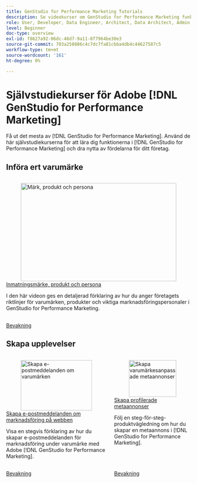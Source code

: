 ```yaml
---
title: GenStudio for Performance Marketing Tutorials
description: Se videokurser om GenStudio for Performance Marketing funktioner. Lär dig hur du snabbt kan skapa varumärkesanpassade resurser, generera variationer och optimera upplevelser.
role: User, Developer, Data Engineer, Architect, Data Architect, Admin, Leader
level: Beginner
doc-type: overview
exl-id: f8627a92-06dc-46d7-9a11-8f7964be30e3
source-git-commit: 703a250886c4c7dc7fa81cbba4db4c44627587c5
workflow-type: tm+mt
source-wordcount: '161'
ht-degree: 0%

---
```


# Självstudiekurser för Adobe [!DNL GenStudio for Performance Marketing]


Få ut det mesta av [!DNL GenStudio for Performance Marketing]. Använd de här självstudiekurserna för att lära dig funktionerna i [!DNL GenStudio for Performance Marketing] och dra nytta av fördelarna för ditt företag.

## Införa ert varumärke

<!-- CARDS

* ./inputting-your-brand/inputting-brand-product-persona.md

-->
<!-- START CARDS HTML - DO NOT MODIFY BY HAND -->
<div class="columns">
    <div class="column is-half-tablet is-half-desktop is-one-third-widescreen" aria-label="Inputting Brand, Product, and Persona">
        <div class="card" style="height: 100%; display: flex; flex-direction: column; height: 100%;">
            <div class="card-image">
                <figure class="image x-is-16by9">
                    <a href="./inputting-your-brand/inputting-brand-product-persona.md" title="Märk, produkt och persona" target="_blank" rel="referrer">
                        <img class="is-bordered-r-small" src="https://video.tv.adobe.com/v/3439375/?format=jpeg&nocache=1732633204686&captions=swe" alt="Märk, produkt och persona"
                             style="width: 100%; aspect-ratio: 16 / 9; object-fit: cover; overflow: hidden; display: block; margin: auto;">
                    </a>
                </figure>
            </div>
            <div class="card-content is-padded-small" style="display: flex; flex-direction: column; flex-grow: 1; justify-content: space-between;">
                <div class="top-card-content">
                    <p class="headline is-size-6 has-text-weight-bold">
                        <a href="./inputting-your-brand/inputting-brand-product-persona.md" target="_blank" rel="referrer" title="Märk, produkt och persona">Inmatningsmärke, produkt och persona</a>
                    </p>
                    <p class="is-size-6">I den här videon ges en detaljerad förklaring av hur du anger företagets riktlinjer för varumärken, produkter och viktiga marknadsföringspersonaler i GenStudio for Performance Marketing.</p>
                </div>
                <a href="./inputting-your-brand/inputting-brand-product-persona.md" target="_blank" rel="referrer" class="spectrum-Button spectrum-Button--outline spectrum-Button--primary spectrum-Button--sizeM" style="align-self: flex-start; margin-top: 1rem;">
                    <span class="spectrum-Button-label has-no-wrap has-text-weight-bold">Bevakning</span>
                </a>
            </div>
        </div>
    </div>
</div>
<!-- END CARDS HTML - DO NOT MODIFY BY HAND -->

## Skapa upplevelser

<!-- CARDS

* ./creating-experiences/creating-on-brand-emails.md
* ./creating-experiences/creating-on-meta-ads.md

-->
<!-- START CARDS HTML - DO NOT MODIFY BY HAND -->
<div class="columns">
    <div class="column is-half-tablet is-half-desktop is-one-third-widescreen" aria-label="Create On-Brand Marketing Emails">
        <div class="card" style="height: 100%; display: flex; flex-direction: column; height: 100%;">
            <div class="card-image">
                <figure class="image x-is-16by9">
                    <a href="./creating-experiences/creating-on-brand-emails.md" title="Skapa e-postmeddelanden om varumärken" target="_blank" rel="referrer">
                        <img class="is-bordered-r-small" src="https://video.tv.adobe.com/v/3435071/?format=jpeg&nocache=1732633205780&captions=swe" alt="Skapa e-postmeddelanden om varumärken"
                             style="width: 100%; aspect-ratio: 16 / 9; object-fit: cover; overflow: hidden; display: block; margin: auto;">
                    </a>
                </figure>
            </div>
            <div class="card-content is-padded-small" style="display: flex; flex-direction: column; flex-grow: 1; justify-content: space-between;">
                <div class="top-card-content">
                    <p class="headline is-size-6 has-text-weight-bold">
                        <a href="./creating-experiences/creating-on-brand-emails.md" target="_blank" rel="referrer" title="Skapa e-postmeddelanden om varumärken">Skapa e-postmeddelanden om marknadsföring på webben</a>
                    </p>
                    <p class="is-size-6">Visa en stegvis förklaring av hur du skapar e-postmeddelanden för marknadsföring under varumärke med Adobe [!DNL GenStudio for Performance Marketing].</p>
                </div>
                <a href="./creating-experiences/creating-on-brand-emails.md" target="_blank" rel="referrer" class="spectrum-Button spectrum-Button--outline spectrum-Button--primary spectrum-Button--sizeM" style="align-self: flex-start; margin-top: 1rem;">
                    <span class="spectrum-Button-label has-no-wrap has-text-weight-bold">Bevakning</span>
                </a>
            </div>
        </div>
    </div>
    <div class="column is-half-tablet is-half-desktop is-one-third-widescreen" aria-label="Create On-Brand Meta Ads">
        <div class="card" style="height: 100%; display: flex; flex-direction: column; height: 100%;">
            <div class="card-image">
                <figure class="image x-is-16by9">
                    <a href="./creating-experiences/creating-on-meta-ads.md" title="Skapa varumärkesanpassade metaannonser" target="_blank" rel="referrer">
                        <img class="is-bordered-r-small" src="https://video.tv.adobe.com/v/3435082/?format=jpeg&nocache=1732633205785&captions=swe" alt="Skapa varumärkesanpassade metaannonser"
                             style="width: 100%; aspect-ratio: 16 / 9; object-fit: cover; overflow: hidden; display: block; margin: auto;">
                    </a>
                </figure>
            </div>
            <div class="card-content is-padded-small" style="display: flex; flex-direction: column; flex-grow: 1; justify-content: space-between;">
                <div class="top-card-content">
                    <p class="headline is-size-6 has-text-weight-bold">
                        <a href="./creating-experiences/creating-on-meta-ads.md" target="_blank" rel="referrer" title="Skapa varumärkesanpassade metaannonser">Skapa profilerade metaannonser</a>
                    </p>
                    <p class="is-size-6">Följ en steg-för-steg-produktvägledning om hur du skapar en metaannons i [!DNL GenStudio for Performance Marketing].</p>
                </div>
                <a href="./creating-experiences/creating-on-meta-ads.md" target="_blank" rel="referrer" class="spectrum-Button spectrum-Button--outline spectrum-Button--primary spectrum-Button--sizeM" style="align-self: flex-start; margin-top: 1rem;">
                    <span class="spectrum-Button-label has-no-wrap has-text-weight-bold">Bevakning</span>
                </a>
            </div>
        </div>
    </div>
</div>
<!-- END CARDS HTML - DO NOT MODIFY BY HAND -->

<!-- 

To get started, 

* See the **"What's New"** section below for the latest updates and features
* **Staff Picks** highlights some of our favorite content 
* Explore the content by topic and subtopic in the **left navigation**
* Use the **search** field at the top of the page if you know what you want to learn

Curated learning experiences by role and skill level are also offered in the courses section. Simply sign-in with your Adobe ID and navigate to **Learn > Recommended courses** in the top navigation.


<div id="recs-overview-body-1"></div>
<div id="recs-overview-body-2"></div>
<div id="recs-overview-body-3"></div>
<div id="recs-overview-body-4"></div>
<div id="recs-overview-body-5"></div>
<div id="recs-overview-body-6"></div>

<div id="staff-picks-section">

-->

<!--  
## Staff picks

<table>
<tr>
  <td>
    <a href="./creating-experiences/creating-on-brand-emails.md">
      <img alt="Creating On-Brand Marketing Emails" src="https://video.tv.adobe.com/v/3435071?format=jpeg&captions=swe" />
    </a>
    <div>
      <a href="./creating-experiences/creating-on-brand-emails.md">
    <strong>Creating On-Brand Marketing Emails</strong>
    </a>
    </div>
    <p>
    <em>A step by step explanation of how to create on-brand marketing emails with Adobe's GenStudio for Performance Marketing.</em>
    <p>
  </td>
  <td>
    <a href="./creating-experiences/creating-on-meta-ads.md">
      <img alt="Creating On-Brand Meta Ads" src="https://video.tv.adobe.com/v/3435082?format=jpeg&captions=swe" />
    </a>
    <div>
      <a href="./creating-experiences/creating-on-meta-ads.md">
    <strong>Creating On-Brand Meta Ads</strong>
    </a>
    </div>
    <p>
    <em>Follow a step-by-step product walk-thru of creating a meta ad in GenStudio for Performance Marketing.</em>
    <p>
  </td>
</table>

</div>

 
## Additional resources

[Adobe Analytics documentation](https://experienceleague.adobe.com/docs/analytics.html?lang=sv-SE)

-->
